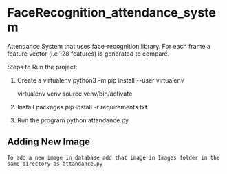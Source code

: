 # FaceRecognition_attendance_system
Attendance System that uses face-recognition library. For each frame a feature vector (i.e 128 features) is generated to compare. 


Steps to Run the project:

1. Create a virtualenv
    python3 -m pip install --user virtualenv
    
    virtualenv venv
    source venv/bin/activate
    
2. Install packages
    pip install -r requirements.txt
    
3. Run the program
    python attandance.py
    
    
## Adding New Image
    To add a new image in database add that image in Images folder in the same directory as attandance.py
